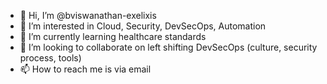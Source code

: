 - 👋 Hi, I’m @bviswanathan-exelixis
- 👀 I’m interested in Cloud, Security, DevSecOps, Automation
- 🌱 I’m currently learning healthcare standards
- 💞️ I’m looking to collaborate on left shifting DevSecOps (culture, security process, tools)
- 📫 How to reach me is via email

<!---
bviswanathan-exelixis/bviswanathan-exelixis is a ✨ special ✨ repository because its `README.md` (this file) appears on your GitHub profile.
You can click the Preview link to take a look at your changes.
--->
